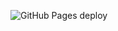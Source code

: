 ![GitHub Pages deploy](https://github.com/test-organization-for-pr-creation/test-organization-for-pr-creation.github.io/workflows/GitHub%20Pages%20deploy/badge.svg)